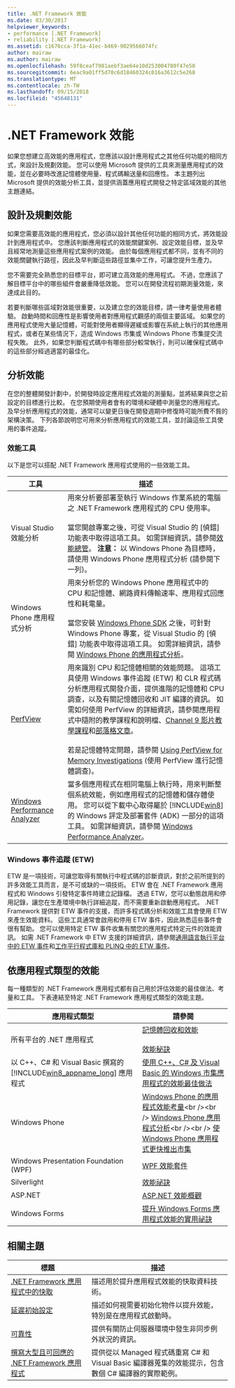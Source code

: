 ```yaml
---
title: .NET Framework 效能
ms.date: 03/30/2017
helpviewer_keywords:
- performance [.NET Framework]
- reliability [.NET Framework]
ms.assetid: c1676cca-3f1a-41ec-b469-9029566074fc
author: mairaw
ms.author: mairaw
ms.openlocfilehash: 59f8ceaf7981aebf3ae64e10d253004780f47e50
ms.sourcegitcommit: 6eac9a01ff5d70c6d18460324c016a3612c5e268
ms.translationtype: MT
ms.contentlocale: zh-TW
ms.lasthandoff: 09/15/2018
ms.locfileid: "45648131"
---
```

# <a name="net-framework-performance"></a>.NET Framework 效能
如果您想建立高效能的應用程式，您應該以設計應用程式之其他任何功能的相同方式，來設計及規劃效能。 您可以使用 Microsoft 提供的工具來測量應用程式的效能，並在必要時改進記憶體使用量、程式碼輸送量和回應性。 本主題列出 Microsoft 提供的效能分析工具，並提供涵蓋應用程式開發之特定區域效能的其他主題連結。  
  
## <a name="designing-and-planning-for-performance"></a>設計及規劃效能  
 如果您需要高效能的應用程式，您必須以設計其他任何功能的相同方式，將效能設計到應用程式中。 您應該判斷應用程式的效能關鍵案例、設定效能目標，並及早且經常地測量這些應用程式案例的效能。 由於每個應用程式都不同，並有不同的效能關鍵執行路徑，因此及早判斷這些路徑並集中工作，可讓您提升生產力。  
  
 您不需要完全熟悉您的目標平台，即可建立高效能的應用程式。 不過，您應該了解目標平台中的哪些組件會嚴重降低效能。 您可以在開發流程初期測量效能，來達成此目的。  
  
 若要判斷哪些區域對效能很重要，以及建立您的效能目標，請一律考量使用者體驗。 啟動時間和回應性是影響使用者對應用程式觀感的兩個主要區域。 如果您的應用程式使用大量記憶體，可能對使用者顯得遲緩或影響在系統上執行的其他應用程式，或者在某些情況下，造成 Windows 市集或 Windows Phone 市集提交流程失敗。 此外，如果您判斷程式碼中有哪些部分較常執行，則可以確保程式碼中的這些部分經過適當的最佳化。  
  
## <a name="analyzing-performance"></a>分析效能  
 在您的整體開發計劃中，於開發時設定應用程式效能的測量點，並將結果與您之前設定的目標進行比較。 在您預期使用者會有的環境和硬體中測量您的應用程式。 及早分析應用程式的效能，通常可以變更日後在開發週期中修復時可能所費不貲的架構決策。 下列各節說明您可用來分析應用程式的效能工具，並討論這些工具使用的事件追蹤。  
  
### <a name="performance-tools"></a>效能工具  
 以下是您可以搭配 .NET Framework 應用程式使用的一些效能工具。  
  
|工具|描述|  
|----------|-----------------|  
|Visual Studio 效能分析|用來分析要部署至執行 Windows 作業系統的電腦之 .NET Framework 應用程式的 CPU 使用率。<br /><br /> 當您開啟專案之後，可從 Visual Studio 的 [偵錯] 功能表中取得這項工具。 如需詳細資訊，請參閱[效能總管](/visualstudio/profiling/performance-explorer)。 **注意：** 以 Windows Phone 為目標時，請使用 Windows Phone 應用程式分析 (請參閱下一列)。|  
|Windows Phone 應用程式分析|用來分析您的 Windows Phone 應用程式中的 CPU 和記憶體、網路資料傳輸速率、應用程式回應性和耗電量。<br /><br /> 當您安裝 [Windows Phone SDK](https://go.microsoft.com/fwlink/?LinkId=265773) 之後，可針對 Windows Phone 專案，從 Visual Studio 的 [偵錯] 功能表中取得這項工具。 如需詳細資訊，請參閱 [Windows Phone 的應用程式分析](https://msdn.microsoft.com/library/windowsphone/develop/jj215908\(v=vs.105\).aspx)。|  
|[PerfView](https://www.microsoft.com/download/details.aspx?id=28567)|用來識別 CPU 和記憶體相關的效能問題。 這項工具使用 Windows 事件追蹤 (ETW) 和 CLR 程式碼分析應用程式開發介面，提供進階的記憶體和 CPU 調查，以及有關記憶體回收和 JIT 編譯的資訊。 如需如何使用 PerfView 的詳細資訊，請參閱應用程式中隨附的教學課程和說明檔、[Channel 9 影片教學課程](http://channel9.msdn.com/Series/PerfView-Tutorial)和[部落格文章](https://blogs.msdn.com/b/vancem/archive/tags/perfview/)。<br /><br /> 若是記憶體特定問題，請參閱 [Using PerfView for Memory Investigations](http://channel9.msdn.com/Series/PerfView-Tutorial/PerfView-Tutorial-9-NET-Memory-Investigation-Basics-of-GC-Heap-Snapshots) (使用 PerfView 進行記憶體調查)。|  
|[Windows Performance Analyzer](https://www.microsoft.com/download/details.aspx?id=30652)|當多個應用程式在相同電腦上執行時，用來判斷整個系統效能，例如應用程式的記憶體和儲存體使用。 您可以從下載中心取得屬於 [!INCLUDE[win8](../../../includes/win8-md.md)] 的 Windows 評定及部署套件 (ADK) 一部分的這項工具。 如需詳細資訊，請參閱 [Windows Performance Analyzer](https://msdn.microsoft.com/library/windows/desktop/hh448170.aspx)。|  
  
### <a name="event-tracing-for-windows-etw"></a>Windows 事件追蹤 (ETW)  
 ETW 是一項技術，可讓您取得有關執行中程式碼的診斷資訊，對於之前所提到的許多效能工具而言，是不可或缺的一項技術。 ETW 會在 .NET Framework 應用程式和 Windows 引發特定事件時建立記錄檔。 透過 ETW，您可以動態啟用和停用記錄，讓您在生產環境中執行詳細追蹤，而不需要重新啟動應用程式。 .NET Framework 提供對 ETW 事件的支援，而許多程式碼分析和效能工具會使用 ETW 來產生效能資料。 這些工具通常會啟用和停用 ETW 事件，因此熟悉這些事件會很有幫助。 您可以使用特定 ETW 事件收集有關您的應用程式特定元件的效能資訊。 如需 .NET Framework 中 ETW 支援的詳細資訊，請參閱[通用語言執行平台中的 ETW 事件](../../../docs/framework/performance/etw-events-in-the-common-language-runtime.md)和[工作平行程式庫和 PLINQ 中的 ETW 事件](../../../docs/framework/performance/etw-events-in-task-parallel-library-and-plinq.md)。  
  
## <a name="performance-by-app-type"></a>依應用程式類型的效能  
 每一種類型的 .NET Framework 應用程式都有自己用於評估效能的最佳做法、考量和工具。 下表連結至特定 .NET Framework 應用程式類型的效能主題。  
  
|應用程式類型|請參閱|  
|--------------|---------|  
|所有平台的 .NET 應用程式|[記憶體回收和效能](../../../docs/standard/garbage-collection/performance.md)<br /><br /> [效能秘訣](../../../docs/framework/performance/performance-tips.md)|  
|以 C++、C# 和 Visual Basic 撰寫的 [!INCLUDE[win8_appname_long](../../../includes/win8-appname-long-md.md)] 應用程式|[使用 C++、C# 及 Visual Basic 的 Windows 市集應用程式的效能最佳做法](https://msdn.microsoft.com/library/windows/apps/hh750313.aspx)|  
|Windows Phone|[Windows Phone 的應用程式效能考量](https://msdn.microsoft.com/library/windowsphone/develop/ff967560\(v=vs.105\).aspx)<br /><br /> [Windows Phone 應用程式分析](https://msdn.microsoft.com/library/windowsphone/develop/hh202934\(v=vs.105\).aspx)<br /><br /> [使 Windows Phone 應用程式更快推出市集](https://msdn.microsoft.com/magazine/hh781024.aspx)|  
|Windows Presentation Foundation (WPF)|[WPF 效能套件](https://msdn.microsoft.com/library/67cafaad-57ad-4ecb-9c08-57fac144393e)|  
|Silverlight|[效能祕訣](https://msdn.microsoft.com/library/cc189071\(v=vs.95\).aspx)|  
|ASP.NET|[ASP.NET 效能概觀](https://msdn.microsoft.com/library/f882bf1b-a009-4312-ac06-74370ffabc0b)|  
|Windows Forms|[提升 Windows Forms 應用程式效能的實用祕訣](https://msdn.microsoft.com/magazine/cc163630.aspx)|  
  
## <a name="related-topics"></a>相關主題  
  
|標題|描述|  
|-----------|-----------------|  
|[.NET Framework 應用程式中的快取](../../../docs/framework/performance/caching-in-net-framework-applications.md)|描述用於提升應用程式效能的快取資料技術。|  
|[延遲初始設定](../../../docs/framework/performance/lazy-initialization.md)|描述如何視需要初始化物件以提升效能，特別是在應用程式啟動時。|  
|[可靠性](../../../docs/framework/performance/reliability.md)|提供有關防止伺服器環境中發生非同步例外狀況的資訊。|  
|[撰寫大型且可回應的 .NET Framework 應用程式](../../../docs/framework/performance/writing-large-responsive-apps.md)|提供從以 Managed 程式碼重寫 C# 和 Visual Basic 編譯器蒐集的效能提示，包含數個 C# 編譯器的實際範例。|

